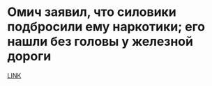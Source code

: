 # Омич заявил, что силовики подбросили ему наркотики; его нашли без головы у железной дороги



[LINK](https://varlamov.ru/3730963.html)